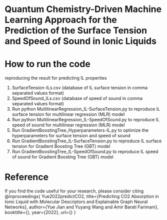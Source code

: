 # Quantum Chemistry-Driven Machine Learning Approach for the Prediction of the Surface Tension and Speed of Sound in Ionic Liquids
# How to run the code
reproducing the result for predicting IL properties
  1. SurfaceTension-ILs.csv (database of IL surface tension in comma separated values format)
  2. SpeedOfSound_ILs.csv (database of speed of sound in comma separated values format)
  3. Run python MultilinearRegression_IL-SurfaceTension.py to reproduce IL surface tension for multilinear regression (MLR) model
  4. Run python MultilinearRegression_IL-SpeedOfSound.py to reproduce IL speed of sound for multilinear regression (MLR) model
  5. Run GradientBoostingTree_Hyperparameters-IL.py to optimize the hyperparameters for surface tension and speed of sound
  6. Run GradientBoostingTree_IL-SurfaceTension.py to reproduce IL surface tension for Gradient Boosting Tree (GBT) model
  7. Run GradientBoostingTree_IL-SpeedOfSound.py to reproduce IL speed of sound for Gradient Boosting Tree (GBT) model

# Reference
If you find the code useful for your research, please consider citing
@inproceedings{
  Yue2022predictCO2,
  title={Predicting CO2 Absorption in Ionic Liquid with Molecular Descriptors and Explainable Graph Neural Networks},
  author={Yue Jian and Yuyang Wang and Amir Barati Farimani},
  booktitle={},
  year={2022},
  url={}
}
